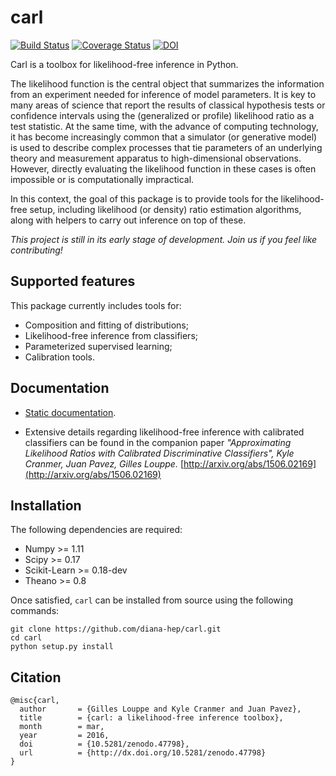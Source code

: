 # carl

[![Build Status](https://travis-ci.org/diana-hep/carl.svg)](https://travis-ci.org/diana-hep/carl) [![Coverage Status](https://coveralls.io/repos/diana-hep/carl/badge.svg?branch=master&service=github)](https://coveralls.io/github/diana-hep/carl?branch=master) [![DOI](https://zenodo.org/badge/doi/10.5281/zenodo.47798.svg)](http://dx.doi.org/10.5281/zenodo.47798)

Carl is a toolbox for likelihood-free inference in Python.

The likelihood function is the central object that summarizes the information
from an experiment needed for inference of model parameters. It is key to many
areas of science that report the results of classical hypothesis tests or
confidence intervals using the (generalized or profile) likelihood ratio as a
test statistic. At the same time, with the advance of computing technology, it
has become increasingly common that a simulator (or generative model) is used to
describe complex processes that tie parameters of an underlying theory and
measurement apparatus to high-dimensional observations. However, directly
evaluating the likelihood function in these cases is often impossible or is
computationally impractical.

In this context, the goal of this package is to provide tools for the
likelihood-free setup, including likelihood (or density) ratio estimation
algorithms, along with helpers to carry out inference on top of these.

_This project is still in its early stage of development. Join us if you feel
like contributing!_

## Supported features

This package currently includes tools for:

- Composition and fitting of distributions;
- Likelihood-free inference from classifiers;
- Parameterized supervised learning;
- Calibration tools.


## Documentation

* [Static documentation](http://diana-hep.org/carl).

* Extensive details regarding likelihood-free inference with calibrated
  classifiers can be found in the companion paper _"Approximating Likelihood
  Ratios with Calibrated Discriminative Classifiers", Kyle Cranmer, Juan Pavez,
  Gilles Louppe._
  [http://arxiv.org/abs/1506.02169](http://arxiv.org/abs/1506.02169)



## Installation

The following dependencies are required:

- Numpy >= 1.11
- Scipy >= 0.17
- Scikit-Learn >= 0.18-dev
- Theano >= 0.8

Once satisfied, `carl` can be installed from source using the following
 commands:

```
git clone https://github.com/diana-hep/carl.git
cd carl
python setup.py install
```


## Citation

```
@misc{carl,
  author       = {Gilles Louppe and Kyle Cranmer and Juan Pavez},
  title        = {carl: a likelihood-free inference toolbox},
  month        = mar,
  year         = 2016,
  doi          = {10.5281/zenodo.47798},
  url          = {http://dx.doi.org/10.5281/zenodo.47798}
}
```

